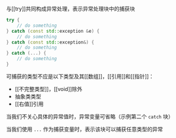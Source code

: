 与[[try]]共同构成异常处理，表示异常处理块中的捕获块

```c++
try {
    // do something
} catch (const std::exception &e) {
    // do something
} catch (const std::exception&) {
    // do something
} catch (...) {
    // do something
}
```

可捕获的类型不应是以下类型及其[[数组]]，[[引用]]和[[指针]]：
- [[不完整类型]]，[[void]]除外
- 抽象类类型
- [[右值]]引用

当我们不关心具体的异常值时，异常变量可省略（示例第二个 `catch` 块）

当我们使用 `...` 作为捕获变量时，表示该块可以捕获任意类型的异常